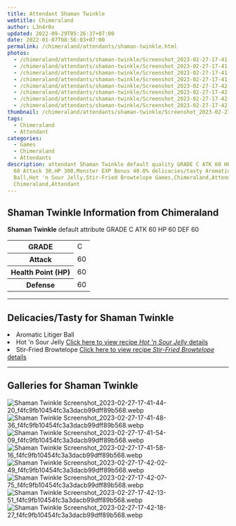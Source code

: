 ```yaml
---
title: Attendant Shaman Twinkle
webtitle: Chimeraland
author: L3n4r0x
updated: 2022-09-29T05:26:37+07:00
date: 2022-01-07T08:56:03+07:00
permalink: /chimeraland/attendants/shaman-twinkle.html
photos:
  - /chimeraland/attendants/shaman-twinkle/Screenshot_2023-02-27-17-41-44-20_f4fc9fb10454fc3a3dacb99dff89b568.webp
  - /chimeraland/attendants/shaman-twinkle/Screenshot_2023-02-27-17-41-48-36_f4fc9fb10454fc3a3dacb99dff89b568.webp
  - /chimeraland/attendants/shaman-twinkle/Screenshot_2023-02-27-17-41-54-09_f4fc9fb10454fc3a3dacb99dff89b568.webp
  - /chimeraland/attendants/shaman-twinkle/Screenshot_2023-02-27-17-41-58-16_f4fc9fb10454fc3a3dacb99dff89b568.webp
  - /chimeraland/attendants/shaman-twinkle/Screenshot_2023-02-27-17-42-02-49_f4fc9fb10454fc3a3dacb99dff89b568.webp
  - /chimeraland/attendants/shaman-twinkle/Screenshot_2023-02-27-17-42-07-75_f4fc9fb10454fc3a3dacb99dff89b568.webp
  - /chimeraland/attendants/shaman-twinkle/Screenshot_2023-02-27-17-42-13-51_f4fc9fb10454fc3a3dacb99dff89b568.webp
  - /chimeraland/attendants/shaman-twinkle/Screenshot_2023-02-27-17-42-18-27_f4fc9fb10454fc3a3dacb99dff89b568.webp
thumbnail: /chimeraland/attendants/shaman-twinkle/Screenshot_2023-02-27-17-41-44-20_f4fc9fb10454fc3a3dacb99dff89b568.webp
tags:
  - Chimeraland
  - Attendant
categories:
  - Games
  - Chimeraland
  - Attendants
description: attendant Shaman Twinkle default quality GRADE C ATK 60 HP 60 DEF
  60 Attack 30,HP 300,Monster EXP Bonus 40.0% delicacies/tasty Aromatic Litiger
  Ball,Hot 'n Sour Jelly,Stir-Fried Browtelope Games,Chimeraland,Attendants
  Chimeraland,Attendant
---
```


<section id="bootstrap-wrapper"><link rel="stylesheet" href="https://rawcdn.githack.com/dimaslanjaka/Web-Manajemen/0c3b5aa1813bd4abcd2c11bf3e37928b15c28664/css/bootstrap-5-3-0-alpha3-wrapper.css"/><h2>Shaman Twinkle Information from Chimeraland</h2><p><b>Shaman Twinkle</b> default attribute GRADE C ATK 60 HP 60 DEF 60<table><tr><th>GRADE</th><td>C</td></tr><tr><th>Attack</th><td>60</td></tr><tr><th>Health Point (HP)</th><td>60</td></tr><tr><th>Defense</th><td>60</td></tr></table></p><hr/><h2>Delicacies/Tasty for Shaman Twinkle</h2><li class="d-flex justify-content-between">Aromatic Litiger Ball </li><li class="d-flex justify-content-between">Hot &#x27;n Sour Jelly <a href="/chimeraland/recipes/hot-n-sour-jelly.html">Click here to view recipe <i>Hot &#x27;n Sour Jelly</i> details</a></li><li class="d-flex justify-content-between">Stir-Fried Browtelope <a href="/chimeraland/recipes/stir-fried-browtelope.html">Click here to view recipe <i>Stir-Fried Browtelope</i> details</a></li><hr/><div id="gallery"><h2>Galleries for Shaman Twinkle</h2><div class="row"><div class="col-lg-6 col-12"><img src="/chimeraland/attendants/shaman-twinkle/Screenshot_2023-02-27-17-41-44-20_f4fc9fb10454fc3a3dacb99dff89b568.webp" alt="Shaman Twinkle Screenshot_2023-02-27-17-41-44-20_f4fc9fb10454fc3a3dacb99dff89b568.webp"/></div><div class="col-lg-6 col-12"><img src="/chimeraland/attendants/shaman-twinkle/Screenshot_2023-02-27-17-41-48-36_f4fc9fb10454fc3a3dacb99dff89b568.webp" alt="Shaman Twinkle Screenshot_2023-02-27-17-41-48-36_f4fc9fb10454fc3a3dacb99dff89b568.webp"/></div><div class="col-lg-6 col-12"><img src="/chimeraland/attendants/shaman-twinkle/Screenshot_2023-02-27-17-41-54-09_f4fc9fb10454fc3a3dacb99dff89b568.webp" alt="Shaman Twinkle Screenshot_2023-02-27-17-41-54-09_f4fc9fb10454fc3a3dacb99dff89b568.webp"/></div><div class="col-lg-6 col-12"><img src="/chimeraland/attendants/shaman-twinkle/Screenshot_2023-02-27-17-41-58-16_f4fc9fb10454fc3a3dacb99dff89b568.webp" alt="Shaman Twinkle Screenshot_2023-02-27-17-41-58-16_f4fc9fb10454fc3a3dacb99dff89b568.webp"/></div><div class="col-lg-6 col-12"><img src="/chimeraland/attendants/shaman-twinkle/Screenshot_2023-02-27-17-42-02-49_f4fc9fb10454fc3a3dacb99dff89b568.webp" alt="Shaman Twinkle Screenshot_2023-02-27-17-42-02-49_f4fc9fb10454fc3a3dacb99dff89b568.webp"/></div><div class="col-lg-6 col-12"><img src="/chimeraland/attendants/shaman-twinkle/Screenshot_2023-02-27-17-42-07-75_f4fc9fb10454fc3a3dacb99dff89b568.webp" alt="Shaman Twinkle Screenshot_2023-02-27-17-42-07-75_f4fc9fb10454fc3a3dacb99dff89b568.webp"/></div><div class="col-lg-6 col-12"><img src="/chimeraland/attendants/shaman-twinkle/Screenshot_2023-02-27-17-42-13-51_f4fc9fb10454fc3a3dacb99dff89b568.webp" alt="Shaman Twinkle Screenshot_2023-02-27-17-42-13-51_f4fc9fb10454fc3a3dacb99dff89b568.webp"/></div><div class="col-lg-6 col-12"><img src="/chimeraland/attendants/shaman-twinkle/Screenshot_2023-02-27-17-42-18-27_f4fc9fb10454fc3a3dacb99dff89b568.webp" alt="Shaman Twinkle Screenshot_2023-02-27-17-42-18-27_f4fc9fb10454fc3a3dacb99dff89b568.webp"/></div></div></div></section>